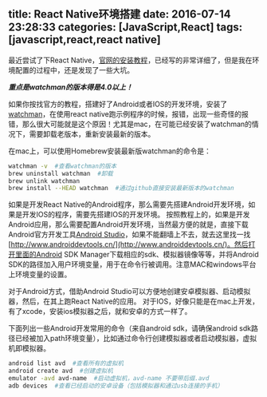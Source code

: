 title: React Native环境搭建
date: 2016-07-14 23:28:33
categories: [JavaScript,React]
tags: [javascript,react,react native]
---

最近尝试了下React Native，[官网的安装教程](https://facebook.github.io/react-native/docs/getting-started.html#content)，已经写的非常详细了，但是我在环境配置的过程中，还是发现了一些大坑。

***重点是watchman的版本得是4.0以上！***

如果你按找官方的教程，搭建好了Android或者IOS的开发环境，安装了[watchman](https://facebook.github.io/watchman)，在使用react native跑示例程序的时候，报错，出现一些奇怪的报错，那么很大可能就是这个原因！尤其是mac，在可能已经安装了watchman的情况下，需要卸载老版本，重新安装最新的版本。

<!-- more --> 

在mac上，可以使用Homebrew安装最新版watchman的命令是：
```Bash
watchman -v  #查看watchman的版本
brew uninstall watchman  #卸载
brew unlink watchman  
brew install --HEAD watchman  #通过github直接安装最新版本的watchman
```

如果是开发React Native的Android程序，那么需要先搭建Android开发环境，如果是开发IOS的程序，需要先搭建IOS的开发环境。
按照教程上的，如果是开发Android应用，那么需要配置Android开发环境，当然最方便的就是，直接下载Android官方开发工具[Android Studio](https://developer.android.com/studio/install.html)，如果不能翻墙上不去，就去这里找一找[http://www.androiddevtools.cn/](http://www.androiddevtools.cn/)。然后打开里面的Android SDK Manager下载相应的sdk、模拟器镜像等等，并将Android SDK的路径加入用户环境变量，用于在命令行被调用。注意MAC和windows平台上环境变量的设置。

对于Android方式，借助Android Studio可以方便地创建安卓模拟器、启动模拟器，然后，在其上跑React Native的应用。
对于IOS，好像只能是在mac上开发，有了xcode，安装ios模拟器之后，就和安卓的方式一样了。

下面列出一些Android开发常用的命令（来自android sdk，请确保android sdk路径已经被加入path环境变量），比如通过命令行创建模拟器或者启动模拟器，虚拟机即模拟器。
```Bash
android list avd  #查看所有的虚拟机
android create avd  #创建虚拟机
emulator -avd avd-name  #启动虚拟机，avd-name 不要带后缀.avd
adb devices  #查看已经启动的安卓设备（包括模拟器和通过usb连接的手机）
```

